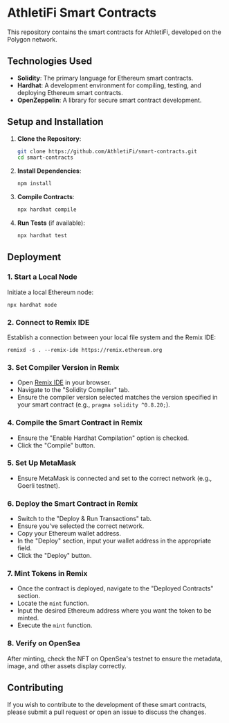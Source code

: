 # AthletiFi Smart Contracts

This repository contains the smart contracts for AthletiFi, developed on the Polygon network.

## Technologies Used

- **Solidity**: The primary language for Ethereum smart contracts.
- **Hardhat**: A development environment for compiling, testing, and deploying Ethereum smart contracts.
- **OpenZeppelin**: A library for secure smart contract development.

## Setup and Installation

1. **Clone the Repository**:
   ```bash
   git clone https://github.com/AthletiFi/smart-contracts.git
   cd smart-contracts
   ```

2. **Install Dependencies**:
   ```bash
   npm install
   ```

3. **Compile Contracts**:
   ```bash
   npx hardhat compile
   ```

4. **Run Tests** (if available):
   ```bash
   npx hardhat test
   ```
## Deployment

### 1. Start a Local Node
Initiate a local Ethereum node:
```
npx hardhat node
```

### 2. Connect to Remix IDE

Establish a connection between your local file system and the Remix IDE:
```
remixd -s . --remix-ide https://remix.ethereum.org
```

### 3. Set Compiler Version in Remix
- Open [Remix IDE](https://remix.ethereum.org/#lang=en&optimize=false&runs=200&evmVersion=null&version=soljson-v0.8.20+commit.a1b79de6.js) in your browser. 
- Navigate to the "Solidity Compiler" tab.
- Ensure the compiler version selected matches the version specified in your smart contract (e.g., `pragma solidity ^0.8.20;`).

### 4. Compile the Smart Contract in Remix
- Ensure the "Enable Hardhat Compilation" option is checked.
- Click the "Compile" button.

### 5. Set Up MetaMask
- Ensure MetaMask is connected and set to the correct network (e.g., Goerli testnet).

### 6. Deploy the Smart Contract in Remix
- Switch to the "Deploy & Run Transactions" tab.
- Ensure you've selected the correct network.
- Copy your Ethereum wallet address.
- In the "Deploy" section, input your wallet address in the appropriate field.
- Click the "Deploy" button.

### 7. Mint Tokens in Remix
- Once the contract is deployed, navigate to the "Deployed Contracts" section.
- Locate the `mint` function.
- Input the desired Ethereum address where you want the token to be minted.
- Execute the `mint` function.

### 8. Verify on OpenSea
After minting, check the NFT on OpenSea's testnet to ensure the metadata, image, and other assets display correctly.

## Contributing

If you wish to contribute to the development of these smart contracts, please submit a pull request or open an issue to 
discuss the changes.

